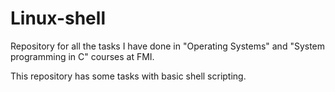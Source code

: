 # Linux-shell
Repository for all the tasks I have done in "Operating Systems" and "System programming in C" courses at FMI. 

This repository has some tasks with basic shell scripting.
